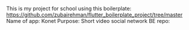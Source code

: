 This is my project for school using this boilerplate: https://github.com/zubairehman/flutter_boilerplate_project/tree/master
Name of app: Konet
Purpose: Short video social network
BE repo:

